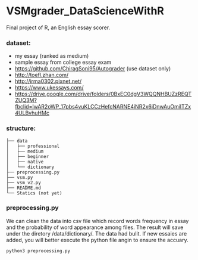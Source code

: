 # VSMgrader_DataScienceWithR
Final project of R, an English essay scorer.

### dataset:
- my essay (ranked as medium)
- sample essay from college essay exam
- https://github.com/ChiragSoni95/Autograder (use dataset only)
- http://toefl.zhan.com/
- http://irma0302.pixnet.net/
- https://www.ukessays.com/
- https://drive.google.com/drive/folders/0BxEC0dgV3WQQNHBUZzREQTZUQ3M?fbclid=IwAR2oWP_17pbs4vuKLCCzHefcNARNE4iNR2x6iDnwAuOmiITZx4ULBvhuHMc

### structure:
```
├── data
│   ├── professional
│   ├── medium
│   ├── beginner
│   ├── native 
│   └── dictionary  
├── preprocessing.py
├── vsm.py
├── vsm_v2.py
├── README.md
└── Statics (not yet)
```

### preprocessing.py
We can clean the data into csv file which record words frequency in essay and the probability of word appearance among files.
The result will save under the diretory /data/dictionary/.
The data had bulit. If new essaies are added, you will better execute the python file angin to ensure the accuary.
```
python3 preprocessing.py
```


